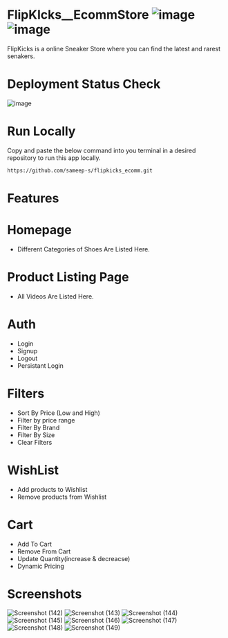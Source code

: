 # FlipKIcks__EcommStore ![image](https://user-images.githubusercontent.com/36707002/155007360-7270456b-b6a3-415a-8182-71ab6c3e28c6.png) ![image](https://user-images.githubusercontent.com/36707002/155007376-d69b719a-f92e-4bf0-94c2-cab86ead7cef.png)


FlipKicks is a online Sneaker Store where you can find the latest and rarest senakers.


# Deployment Status Check
![image](https://user-images.githubusercontent.com/36707002/154985566-37812989-ef00-4794-81c2-8665b90fff8c.png)


# Run Locally
Copy and paste the below command into you terminal in a desired repository to run this app locally.

```bash
https://github.com/sameep-s/flipkicks_ecomm.git
```

# Features

# Homepage
<ul>
  <li>Different Categories of Shoes Are Listed Here.</li>
</ul>

# Product Listing Page
<ul>
  <li>All Videos Are Listed Here.</li>
</ul>

# Auth 
<ul>
  <li>Login</li>
  <li>Signup</li>
  <li>Logout</li>
  <li>Persistant Login</li>
</ul>

# Filters
<ul>
  <li>Sort By Price (Low and High)</li>
  <li>Filter by price range</li>
  <li>Filter By Brand</li>
  <li>Filter By Size</li>
  <li>Clear Filters</li>
</ul>

# WishList
<ul>
  <li>Add products to Wishlist</li>
  <li>Remove products from Wishlist</li>
</ul>

# Cart
<ul>
  <li>Add To Cart</li>
  <li>Remove From Cart</li>
  <li>Update Quantity(increase & decreacse)</li>
  <li>Dynamic Pricing</li>
</ul>


# Screenshots


![Screenshot (142)](https://user-images.githubusercontent.com/36707002/163735855-3f0236eb-8c0b-4023-8a73-41c502d7e770.png)
![Screenshot (143)](https://user-images.githubusercontent.com/36707002/163735858-b4af491f-af3f-4a4d-9408-303223238e5c.png)
![Screenshot (144)](https://user-images.githubusercontent.com/36707002/163735860-b95d781a-1be1-4721-85c8-4b0143b3d9e7.png)
![Screenshot (145)](https://user-images.githubusercontent.com/36707002/163735861-22db0b9c-fbb2-4be6-8579-7e97aa4ba56f.png)
![Screenshot (146)](https://user-images.githubusercontent.com/36707002/163735862-63ff52ae-ef04-4d7e-888e-6217e00d2262.png)
![Screenshot (147)](https://user-images.githubusercontent.com/36707002/163735863-c5363e04-f09b-4f0e-b1eb-37a32155e19c.png)
![Screenshot (148)](https://user-images.githubusercontent.com/36707002/163735864-8f05df4f-f15e-4b4a-b668-d281a3f1fdc4.png)
![Screenshot (149)](https://user-images.githubusercontent.com/36707002/163735865-49d4ac2e-38a4-4599-b2c6-5fd89c331f1c.png)
